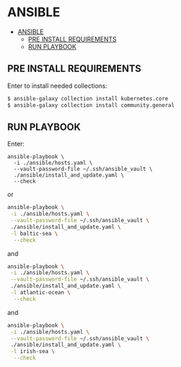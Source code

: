 ANSIBLE
=======

- [ANSIBLE](#ansible)
  - [PRE INSTALL REQUIREMENTS](#pre-install-requirements)
  - [RUN PLAYBOOK](#run-playbook)



PRE INSTALL REQUIREMENTS
------------------------

Enter to install needed collections:


```bash
$ ansible-galaxy collection install kubernetes.core
$ ansible-galaxy collection install community.general
```

RUN PLAYBOOK
------------

Enter:

```
ansible-playbook \
  -i ./ansible/hosts.yaml \
  --vault-password-file ~/.ssh/ansible_vault \
  ./ansible/install_and_update.yaml \
  --check
```

or

```bash
ansible-playbook \
 -i ./ansible/hosts.yaml \
 --vault-password-file ~/.ssh/ansible_vault \
 ./ansible/install_and_update.yaml \
 -l baltic-sea \
  --check
```

and

```bash
ansible-playbook \
 -i ./ansible/hosts.yaml \
 --vault-password-file ~/.ssh/ansible_vault \
 ./ansible/install_and_update.yaml \
 -l atlantic-ocean \
  --check
```


and

```bash
ansible-playbook \
 -i ./ansible/hosts.yaml \
 --vault-password-file ~/.ssh/ansible_vault \
 ./ansible/install_and_update.yaml \
 -l irish-sea \
  --check
```